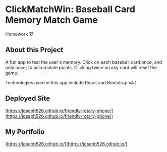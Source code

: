 # ClickMatchWin: Baseball Card Memory Match Game
Homework 17

## About this Project
A fun app to test the user's memory. Click on each baseball card once, and only once, to accumulate points. Clicking twice on any card will reset the game.

Technologies used in this app include React and Bootstrap v4.1.

## Deployed Site
[https://joseph526.github.io/friendly-rotary-phone/](https://joseph526.github.io/friendly-rotary-phone/)

## My Portfolio
[https://joseph526.github.io/](https://joseph526.github.io/)
